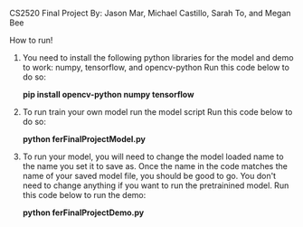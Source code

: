 CS2520 Final Project
By: Jason Mar, Michael Castillo, Sarah To, and Megan Bee

How to run!
1. You need to install the following python libraries for the model and demo to work: numpy, tensorflow, and opencv-python
    Run this code below to do so:

   **pip install opencv-python numpy tensorflow**
3. To run train your own model run the model script
    Run this code below to do so:

   **python ferFinalProjectModel.py**
5. To run your model, you will need to change the model loaded name to the name you set it to save as.
   Once the name in the code matches the name of your saved model file, you should be good to go.
   You don't need to change anything if you want to run the pretrainined model.
    Run this code below to run the demo:

   **python ferFinalProjectDemo.py**
